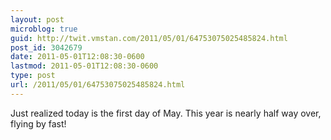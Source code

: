 ```yaml
---
layout: post
microblog: true
guid: http://twit.vmstan.com/2011/05/01/64753075025485824.html
post_id: 3042679
date: 2011-05-01T12:08:30-0600
lastmod: 2011-05-01T12:08:30-0600
type: post
url: /2011/05/01/64753075025485824.html
---
```

Just realized today is the first day of May. This year is nearly half way over, flying by fast!
